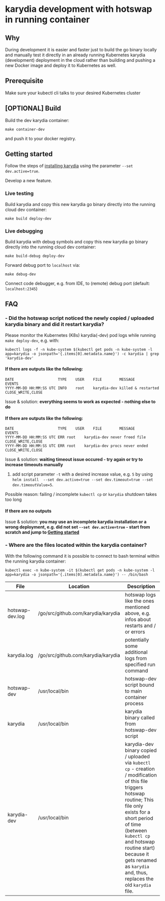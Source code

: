 # karydia development with hotswap in running container

## Why

During development it is easier and faster just to build the go binary locally
and manually test it directly in an already running Kubernetes karydia
(development) deployment in the cloud rather than building and pushing a new
Docker image and deploy it to Kubernetes as well.

## Prerequisite
Make sure your kubectl cli talks to your desired Kubernetes cluster

## [OPTIONAL] Build

Build the dev karydia container:
```
make container-dev
```
and push it to your docker registry.

## <a name="getting-started"></a> Getting started

Follow the steps of [installing karydia](../install/README.md) using the parameter `--set dev.active=true`.

Develop a new feature.

### Live testing

Build karydia and copy this new karydia go binary directly into the running cloud dev container:
```
make build deploy-dev
```

### Live debugging

Build karydia with debug symbols and copy this new karydia go binary directly into the running cloud dev container:
```
make build-debug deploy-dev
```

Forward debug port to `localhost` via:
```
make debug-dev
```

Connect code debugger, e.g. from IDE, to (remote) debug port (default: `localhost:2345`)

## FAQ

### - Did the hotswap script noticed the newly copied / uploaded karydia binary and did it restart karydia?

Please monitor the Kubernetes (K8s) karydia(-dev) pod logs while running `make deploy-dev`, e.g. with:
```
kubectl logs -f -n kube-system $(kubectl get pods -n kube-system -l app=karydia -o jsonpath='{.items[0].metadata.name}') -c karydia | grep 'karydia-dev'
```

#### If there are outputs like the following:
```
DATE                   	TYPE	USER  	FILE       	MESSAGE           	EVENTS
YYYY-MM-DD HH:MM:SS UTC	INFO	root  	karydia-dev	killed & restarted	CLOSE_WRITE,CLOSE
```
Issue & solution: __everything seems to work as expected - nothing else to do__

#### If there are outputs like the following:
```
DATE                   	TYPE	USER  	FILE       	MESSAGE           	EVENTS
YYYY-MM-DD HH:MM:SS UTC	ERR	root  	karydia-dev	never freed file  	CLOSE_WRITE,CLOSE
YYYY-MM-DD HH:MM:SS UTC	ERR	root  	karydia-dev	procs never ended 	CLOSE_WRITE,CLOSE
```
Issue & solution: __waiting timeout issue occured - try again or try to increase timeouts manually__

1. add script parameter `-t` with a desired increase value, e.g. `5` by using `helm install  --set dev.active=true --set dev.timeout=true --set dev.timeoutValue=5`.

Possible reason: failing / incomplete `kubectl cp` or `karydia` shutdown takes too long

#### If there are no outputs

Issue & solution: __you may use an incomplete karydia installation or a wrong deployment, e.g. did not set `--set dev.active=true` - start from scratch and jump to [Getting started](#getting-started)__

### - Where are the files located within the karydia container?

With the following command it is possible to connect to bash terminal within the running karydia container:
```
kubectl exec -n kube-system -it $(kubectl get pods -n kube-system -l app=karydia -o jsonpath='{.items[0].metadata.name}') -- /bin/bash
```

File            | Location                           | Description
--------------- | ---------------------------------- | ---------------------------------
hotswap-dev.log | /go/src/github.com/karydia/karydia | hotswap logs like the ones mentioned above, e.g. infos about restarts and / or errors
karydia.log     | /go/src/github.com/karydia/karydia | potentially some additional logs from specified run command
hotswap-dev     | /usr/local/bin                     | hotswap-dev script bound to main container process
karydia         | /usr/local/bin                     | karydia binary called from hotswap-dev script
karydia-dev     | /usr/local/bin                     | karydia-dev binary copied / uploaded via `kubectl cp` - creation / modification of this file triggers hotswap routine; This file only exists for a short period of time (between `kubectl cp` and hotswap routine start) because it gets renamed as `karydia` and, thus, replaces the old `karydia` file.

